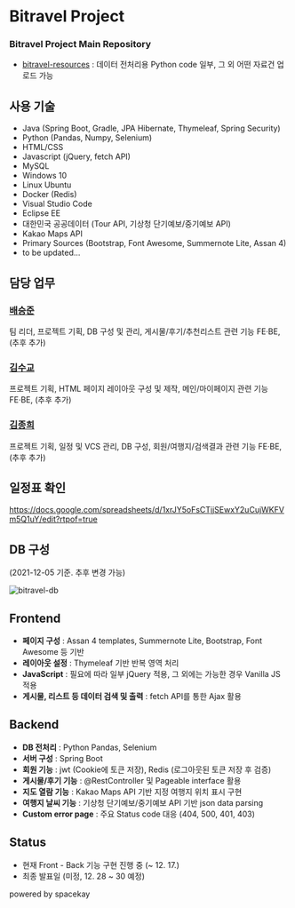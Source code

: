 # Bitravel Project
### Bitravel Project Main Repository

* [bitravel-resources](https://github.com/bitravel/bitravel-resources) : 데이터 전처리용 Python code 일부, 그 외 어떤 자료건 업로드 가능

## 사용 기술
* Java (Spring Boot, Gradle, JPA Hibernate, Thymeleaf, Spring Security)
* Python (Pandas, Numpy, Selenium)
* HTML/CSS
* Javascript (jQuery, fetch API)
* MySQL
* Windows 10
* Linux Ubuntu
* Docker (Redis)
* Visual Studio Code
* Eclipse EE
* 대한민국 공공데이터 (Tour API, 기상청 단기예보/중기예보 API)
* Kakao Maps API
* Primary Sources (Bootstrap, Font Awesome, Summernote Lite, Assan 4)
* to be updated...

## 담당 업무
### [배승준](https://github.com/seungjunbae)
팀 리더, 프로젝트 기획, DB 구성 및 관리, 게시물/후기/추천리스트 관련 기능 FE·BE, (추후 추가)

### [김수교](https://github.com/holydonkey2)
프로젝트 기획, HTML 페이지 레이아웃 구성 및 제작, 메인/마이페이지 관련 기능 FE·BE, (추후 추가) 

### [김종희](https://github.com/spacekay)
프로젝트 기획, 일정 및 VCS 관리, DB 구성, 회원/여행지/검색결과 관련 기능 FE·BE, (추후 추가)


## 일정표 확인
https://docs.google.com/spreadsheets/d/1xrJY5oFsCTjjSEwxY2uCujWKFVm5Q1uY/edit?rtpof=true

## DB 구성
(2021-12-05 기준. 추후 변경 가능)

![bitravel-db](https://blog.kakaocdn.net/dn/kQnDa/btrmYVcnWl4/04pZR0EE9nfuQQEOu5lDJK/img.png)

## Frontend
* __페이지 구성__ : Assan 4 templates, Summernote Lite, Bootstrap, Font Awesome 등 기반
* __레이아웃 설정__ : Thymeleaf 기반 반복 영역 처리
* __JavaScript__ : 필요에 따라 일부 jQuery 적용, 그 외에는 가능한 경우 Vanilla JS 적용
* __게시물, 리스트 등 데이터 검색 및 출력__ : fetch API를 통한 Ajax 활용

## Backend
* __DB 전처리__ : Python Pandas, Selenium
* __서버 구성__ : Spring Boot
* __회원 기능__ : jwt (Cookie에 토큰 저장), Redis (로그아웃된 토큰 저장 후 검증)
* __게시물/후기 기능__ : @RestController 및 Pageable interface 활용
* __지도 열람 기능__ : Kakao Maps API 기반 지정 여행지 위치 표시 구현
* __여행지 날씨 기능__ : 기상청 단기예보/중기예보 API 기반 json data parsing
* __Custom error page__ : 주요 Status code 대응 (404, 500, 401, 403)

## Status
* 현재 Front - Back 기능 구현 진행 중 (~ 12. 17.)
* 최종 발표일 (미정,  12. 28 ~ 30 예정)

powered by spacekay 
